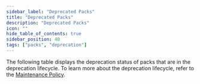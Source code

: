 ```yaml
---
sidebar_label: "Deprecated Packs"
title: "Deprecated Packs"
description: "Deprecated Packs"
icon: ""
hide_table_of_contents: true
sidebar_position: 40
tags: ["packs", "deprecation"]
---
```


The following table displays the deprecation status of packs that are in the deprecation lifecycle. To learn more about
the deprecation lifecycle, refer to the [Maintenance Policy](maintenance-policy.md).

<PacksTable />
